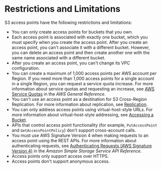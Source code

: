 # Restrictions and Limitations<a name="access-points-restrictions-limitations"></a>

S3 access points have the following restrictions and limitations: 
+ You can only create access points for buckets that you own\.
+ Each access point is associated with exactly one bucket, which you must specify when you create the access point\. After you create an access point, you can't associate it with a different bucket\. However, you can delete an access point and then create another one with the same name associated with a different bucket\.
+ After you create an access point, you can't change its VPC configuration\.
+ You can create a maximum of 1,000 access points per AWS account per Region\. If you need more than 1,000 access points for a single account in a single Region, you can request a service quota increase\. For more information about service quotas and requesting an increase, see [AWS Service Quotas](https://docs.aws.amazon.com/general/latest/gr/aws_service_limits.html) in the *AWS General Reference*\.
+ You can't use an access point as a destination for S3 Cross\-Region Replication\. For more information about replication, see [Replication](replication.md)\.
+ You can only address access points using virtual\-host\-style URLs\. For more information about virtual\-host\-style addressing, see [Accessing a Bucket](https://docs.aws.amazon.com/AmazonS3/latest/dev/UsingBucket.html#access-bucket-intro)\.
+ APIs that control access point functionality \(for example, `PutAccessPoint` and `GetAccessPointPolicy`\) don't support cross\-account calls\.
+ You must use AWS Signature Version 4 when making requests to an access point using the REST APIs\. For more information about authenticating requests, see [Authenticating Requests \(AWS Signature Version 4\)](https://docs.aws.amazon.com/AmazonS3/latest/API/sig-v4-authenticating-requests.html) in the *Amazon Simple Storage Service API Reference*\.
+ Access points only support access over HTTPS\.
+ Access points don't support anonymous access\.
